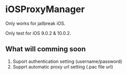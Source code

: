 # iOSProxyManager

Only works for jailbreak iOS.

Only test for iOS 9.0.2 & 10.0.2.


What will comming soon
----------------------
1. Suport authentication setting (username/password)
2. Supprt automatic proxy url setting (.pac file url)
